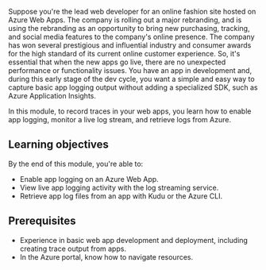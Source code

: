 Suppose you're the lead web developer for an online fashion site hosted on Azure Web Apps. The company is rolling out a major rebranding, and is using the rebranding as an opportunity to bring new purchasing, tracking, and social media features to the company's online presence. The company has won several prestigious and influential industry and consumer awards for the high standard of its current online customer experience. So, it's essential that when the new apps go live, there are no unexpected performance or functionality issues. You have an app in development and, during this early stage of the dev cycle, you want a simple and easy way to capture basic app logging output without adding a specialized SDK, such as Azure Application Insights.

In this module, to record traces in your web apps, you learn how to enable app logging, monitor a live log stream, and retrieve logs from Azure.

## Learning objectives

By the end of this module, you're able to:

- Enable app logging on an Azure Web App.
- View live app logging activity with the log streaming service.
- Retrieve app log files from an app with Kudu or the Azure CLI.

## Prerequisites

- Experience in basic web app development and deployment, including creating trace output from apps.
- In the Azure portal, know how to navigate resources.
